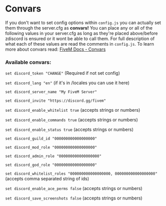 # Convars

If you don't want to set config options within `config.js` you can actually set them through the server.cfg as **convars!** You can place any or all of the following values in your server.cfg as long as they're placed above/before zdiscord is ensured or it wont be able to call them. For full description of what each of these values are read the comments in `config.js`. To learn more about convars read: [FiveM Docs - Convars](https://docs.fivem.net/docs/scripting-reference/convars/)

### Available convars:

`set discord_token "CHANGE"` (Required if not set config)

`set discord_lang "en"` (if it's in /locales you can use it here)

`set discord_server_name "My FiveM Server"`

`set discord_invite "https://discord.gg/fivem"`

`set discord_enable_whitelist true` (accepts strings or numbers)

`set discord_enable_commands true` (accepts strings or numbers)

`set discord_enable_status true` (accepts strings or numbers)

`set discord_guild_id "000000000000000000"`

`set discord_mod_role "000000000000000000"`

`set discord_admin_role "000000000000000000"`

`set discord_god_role "000000000000000000"`

`set discord_whitelist_roles "000000000000000000, 000000000000000000"` (accepts comma separated string of ids)

`set discord_enable_ace_perms false` (accepts strings or numbers)

`set discord_save_screenshots false` (accepts strings or numbers)

